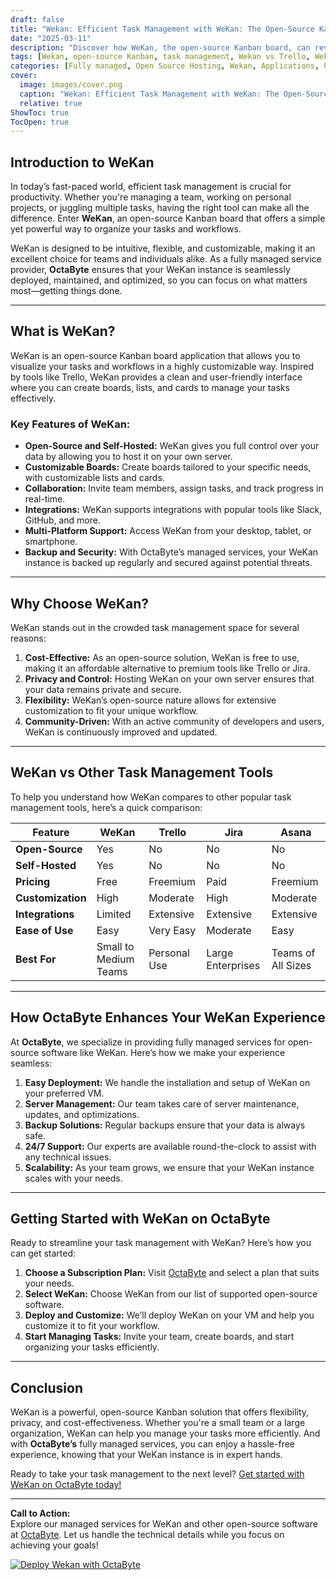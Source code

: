 ```yaml
---
draft: false
title: "Wekan: Efficient Task Management with WeKan: The Open-Source Kanban Solution"
date: "2025-03-11"
description: "Discover how WeKan, the open-source Kanban board, can revolutionize your task management. Learn about its features, benefits, and how it compares to other popular task management tools. Perfect for teams and individuals seeking a flexible, self-hosted solution."
tags: [Wekan, open-source Kanban, task management, Wekan vs Trello, Wekan vs Jira, self-hosted task management, open-source project management, Wekan features, Kanban board software, OctaByte managed services]
categories: [Fully managed, Open Source Hosting, Wekan, Applications, Project Management]
cover:
  image: images/cover.png
  caption: "Wekan: Efficient Task Management with WeKan: The Open-Source Kanban Solution"
  relative: true
ShowToc: true
TocOpen: true
---
```



## Introduction to WeKan

In today’s fast-paced world, efficient task management is crucial for productivity. Whether you're managing a team, working on personal projects, or juggling multiple tasks, having the right tool can make all the difference. Enter **WeKan**, an open-source Kanban board that offers a simple yet powerful way to organize your tasks and workflows.

WeKan is designed to be intuitive, flexible, and customizable, making it an excellent choice for teams and individuals alike. As a fully managed service provider, **OctaByte** ensures that your WeKan instance is seamlessly deployed, maintained, and optimized, so you can focus on what matters most—getting things done.

---

## What is WeKan?

WeKan is an open-source Kanban board application that allows you to visualize your tasks and workflows in a highly customizable way. Inspired by tools like Trello, WeKan provides a clean and user-friendly interface where you can create boards, lists, and cards to manage your tasks effectively.

### Key Features of WeKan:

- **Open-Source and Self-Hosted:** WeKan gives you full control over your data by allowing you to host it on your own server.
- **Customizable Boards:** Create boards tailored to your specific needs, with customizable lists and cards.
- **Collaboration:** Invite team members, assign tasks, and track progress in real-time.
- **Integrations:** WeKan supports integrations with popular tools like Slack, GitHub, and more.
- **Multi-Platform Support:** Access WeKan from your desktop, tablet, or smartphone.
- **Backup and Security:** With OctaByte’s managed services, your WeKan instance is backed up regularly and secured against potential threats.

---

## Why Choose WeKan?

WeKan stands out in the crowded task management space for several reasons:

1. **Cost-Effective:** As an open-source solution, WeKan is free to use, making it an affordable alternative to premium tools like Trello or Jira.
2. **Privacy and Control:** Hosting WeKan on your own server ensures that your data remains private and secure.
3. **Flexibility:** WeKan’s open-source nature allows for extensive customization to fit your unique workflow.
4. **Community-Driven:** With an active community of developers and users, WeKan is continuously improved and updated.

---

## WeKan vs Other Task Management Tools

To help you understand how WeKan compares to other popular task management tools, here’s a quick comparison:

| Feature                | WeKan               | Trello              | Jira                | Asana               |
|------------------------|---------------------|---------------------|---------------------|---------------------|
| **Open-Source**        | Yes                 | No                  | No                  | No                  |
| **Self-Hosted**        | Yes                 | No                  | No                  | No                  |
| **Pricing**            | Free                | Freemium            | Paid                | Freemium            |
| **Customization**      | High                | Moderate            | High                | Moderate            |
| **Integrations**       | Limited             | Extensive           | Extensive           | Extensive           |
| **Ease of Use**        | Easy                | Very Easy           | Moderate            | Easy                |
| **Best For**           | Small to Medium Teams | Personal Use       | Large Enterprises   | Teams of All Sizes  |

---

## How OctaByte Enhances Your WeKan Experience

At **OctaByte**, we specialize in providing fully managed services for open-source software like WeKan. Here’s how we make your experience seamless:

1. **Easy Deployment:** We handle the installation and setup of WeKan on your preferred VM.
2. **Server Management:** Our team takes care of server maintenance, updates, and optimizations.
3. **Backup Solutions:** Regular backups ensure that your data is always safe.
4. **24/7 Support:** Our experts are available round-the-clock to assist with any technical issues.
5. **Scalability:** As your team grows, we ensure that your WeKan instance scales with your needs.

---

## Getting Started with WeKan on OctaByte

Ready to streamline your task management with WeKan? Here’s how you can get started:

1. **Choose a Subscription Plan:** Visit [OctaByte](https://octabyte.io) and select a plan that suits your needs.
2. **Select WeKan:** Choose WeKan from our list of supported open-source software.
3. **Deploy and Customize:** We’ll deploy WeKan on your VM and help you customize it to fit your workflow.
4. **Start Managing Tasks:** Invite your team, create boards, and start organizing your tasks efficiently.

---

## Conclusion

WeKan is a powerful, open-source Kanban solution that offers flexibility, privacy, and cost-effectiveness. Whether you're a small team or a large organization, WeKan can help you manage your tasks more efficiently. And with **OctaByte’s** fully managed services, you can enjoy a hassle-free experience, knowing that your WeKan instance is in expert hands.

Ready to take your task management to the next level? [Get started with WeKan on OctaByte today!](https://octabyte.io)

---

**Call to Action:**  
Explore our managed services for WeKan and other open-source software at [OctaByte](https://octabyte.io). Let us handle the technical details while you focus on achieving your goals!

[![Deploy Wekan with OctaByte](/images/deploy-on-octabyte.png)](https://octabyte.io/fully-managed-open-source-services/applications/project-management/wekan)